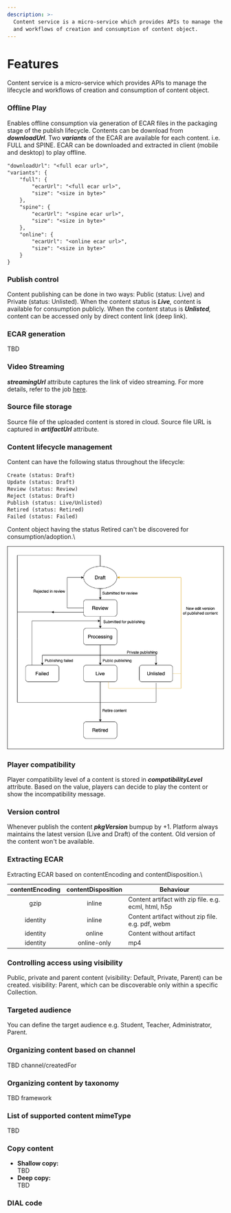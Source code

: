 ```yaml
---
description: >-
  Content service is a micro-service which provides APIs to manage the lifecycle
  and workflows of creation and consumption of content object.
---
```


# Features

Content service is a micro-service which provides APIs to manage the lifecycle and workflows of creation and consumption of content object.

### **Offline Play**

Enables offline consumption via generation of ECAR files in the packaging stage of the publish lifecycle. Contents can be download from _**downloadUrl**_. Two _**variants**_ of the ECAR are available for each content. i.e. FULL and SPINE. ECAR can be downloaded and extracted in client (mobile and desktop) to play offline.

```
"downloadUrl": "<full ecar url>",
"variants": {
    "full": {
        "ecarUrl": "<full ecar url>",
        "size": "<size in byte>"
    },
    "spine": {
        "ecarUrl": "<spine ecar url>",
        "size": "<size in byte>"
    },
    "online": {
        "ecarUrl": "<online ecar url>",
        "size": "<size in byte>"
    }
}
```

### **Publish control**

Content publishing can be done in two ways: Public (status: Live) and Private (status: Unlisted). When the content status is _**Live**,_ content is available for consumption publicly. When the content status is _**Unlisted**,_ content can be accessed only by direct content link (deep link).

### ECAR generation

TBD

### **Video Streaming**

_**streamingUrl**_ attribute captures the link of video streaming. For more details, refer to the job [here](../knowlg-jobs.md).&#x20;

### **Source file storage**

Source file of the uploaded content is stored in cloud. Source file URL is captured in _**artifactUrl**_ attribute.

### **Content lifecycle management**

Content can have the following status throughout the lifecycle:

```
Create (status: Draft)
Update (status: Draft)
Review (status: Review)
Reject (status: Draft)
Publish (status: Live/Unlisted)
Retired (status: Retired)
Failed (status: Failed)
```

Content object having the status Retired can't be discovered for consumption/adoption.\


![](<../../../.gitbook/assets/sunbird-knowlg-status flow diagram.png>)

### **Player compatibility**

Player compatibility level of a content is stored in _**compatibilityLevel**_ attribute. Based on the value, players can decide to play the content or show the incompatibility message.

### **Version control**

Whenever publish the content _**pkgVersion**_ bumpup by +1. Platform always maintains the latest version (Live and Draft) of the content. Old version of the content won't be available.

### **Extracting ECAR**

Extracting ECAR based on contentEncoding and contentDisposition.\


| contentEncoding | contentDisposition | Behaviour                                            |
| :-------------: | :----------------: | ---------------------------------------------------- |
|       gzip      |       inline       | Content artifact with zip file. e.g. ecml, html, h5p |
|     identity    |       inline       | Content artifact without zip file. e.g. pdf, webm    |
|     identity    |       online       | Content without artifact                             |
|     identity    |     online-only    | mp4                                                  |

### **Controlling access using visibility**

Public, private and parent content (visibility: Default, Private, Parent) can be created. visibility: Parent, which can be discoverable only within a specific Collection.

### **Targeted audience**

You can define the target audience e.g. Student, Teacher, Administrator, Parent.

### **Organizing content based on channel**

TBD channel/createdFor

### Organizing content by taxonomy

TBD framework

### List of supported content mimeType

TBD

### Copy content

* **Shallow copy:**\
  TBD
* **Deep copy:**\
  TBD

### DIAL code
